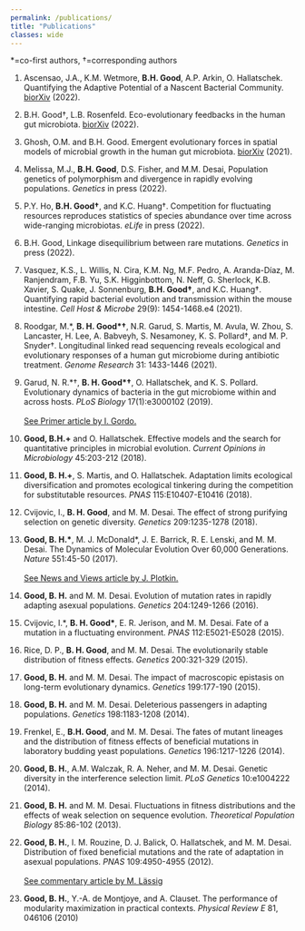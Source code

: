 ```yaml
---
permalink: /publications/
title: "Publications"
classes: wide
---
```


\*=co-first authors, †=corresponding authors

1. Ascensao, J.A., K.M. Wetmore, **B.H. Good**, A.P. Arkin, O. Hallatschek. Quantifying the Adaptive Potential of a Nascent Bacterial Community. <a href="https://www.biorxiv.org/content/10.1101/2022.02.03.475969v1"> biorXiv</a> (2022).

1. B.H. Good†, L.B. Rosenfeld. Eco-evolutionary feedbacks in the human gut microbiota. <a href="https://www.biorxiv.org/content/10.1101/2022.01.26.477953v1"> biorXiv</a> (2022). 

1. Ghosh, O.M. and B.H. Good. Emergent evolutionary forces in spatial models of microbial growth in the human gut microbiota. <a href="https://www.biorxiv.org/content/10.1101/2021.07.15.452569v2"> biorXiv</a> (2021).

1. Melissa, M.J., **B.H. Good**, D.S. Fisher, and M.M. Desai, Population genetics of polymorphism and divergence in rapidly evolving populations. *Genetics* in press (2022).

1. P.Y. Ho, **B.H. Good†**, and K.C. Huang†. Competition for fluctuating resources reproduces statistics of species abundance over time across wide-ranging microbiotas. *eLife* in press (2022).

1. B.H. Good,  Linkage disequilibrium between rare mutations. *Genetics* in press (2022).

1. Vasquez, K.S., L. Willis, N. Cira, K.M. Ng, M.F. Pedro, A. Aranda-Díaz, M. Ranjendram, F.B. Yu, S.K. Higginbottom, N. Neff, G. Sherlock, K.B. Xavier, S. Quake, J. Sonnenburg, **B.H. Good†**, and K.C. Huang†. Quantifying rapid bacterial evolution and transmission within the mouse intestine. *Cell Host & Microbe* 29(9): 1454-1468.e4 (2021).

1. Roodgar, M.\*,  **B. H. Good\*†**,  N.R. Garud, S. Martis, M. Avula, W. Zhou, S. Lancaster, H. Lee, A. Babveyh, S. Nesamoney, K. S. Pollard†,  and M. P. Snyder†. Longitudinal linked read sequencing reveals ecological and evolutionary responses of a human gut microbiome during antibiotic treatment. *Genome Research* 31: 1433-1446 (2021).
   
1. Garud, N. R.\*†, **B. H. Good\*†**, O. Hallatschek, and K. S. Pollard. Evolutionary dynamics of bacteria in the gut microbiome within and across hosts. *PLoS Biology* 17(1):e3000102 (2019).<br/><br/>
<a href="https://journals.plos.org/plosbiology/article/authors?id=10.1371/journal.pbio.3000126">See Primer article by I. Gordo.</a>

1. **Good, B.H.+** and O. Hallatschek. Effective models and the search for quantitative principles in microbial evolution. *Current Opinions in Microbiology* 45:203-212 (2018). 

1. **Good, B. H.+**, S. Martis, and O. Hallatschek. Adaptation limits ecological diversification and promotes ecological tinkering during the competition for substitutable resources. *PNAS* 115:E10407-E10416 (2018). 

1. Cvijovic, I., **B. H. Good**, and M. M. Desai. The effect of strong purifying selection on genetic diversity. *Genetics* 209:1235-1278 (2018).

1. **Good, B. H.\***, M. J. McDonald\*, J. E. Barrick, R. E. Lenski, and M. M. Desai. The Dynamics of Molecular Evolution Over 60,000 Generations. *Nature* 551:45-50 (2017). 
<br/><br/>
<a href="https://www.nature.com/articles/nature24152">See News and Views article by J. Plotkin.</a>

1. **Good, B. H.** and M. M. Desai. Evolution of mutation rates in rapidly adapting asexual populations. *Genetics* 204:1249-1266 (2016).

1. Cvijovic, I.\*, **B. H. Good\***, E. R. Jerison, and M. M. Desai. Fate of a mutation in a fluctuating environment. *PNAS* 112:E5021-E5028 (2015). 

1. Rice, D. P., **B. H. Good**, and M. M. Desai. The evolutionarily stable distribution of fitness effects. *Genetics* 200:321-329 (2015).

1. **Good, B. H.** and M. M. Desai. The impact of macroscopic epistasis on long-term evolutionary dynamics. *Genetics* 199:177-190 (2015).

1. **Good, B. H.** and M. M. Desai. Deleterious passengers in adapting populations. *Genetics* 198:1183-1208 (2014).
 
1. Frenkel, E., **B.H. Good**, and M. M. Desai. The fates of mutant lineages and the distribution of fitness effects of beneficial mutations in laboratory budding yeast populations. *Genetics* 196:1217-1226 (2014).

1. **Good, B. H.**, A.M. Walczak, R. A. Neher, and M. M. Desai. Genetic diversity in the interference selection limit. *PLoS Genetics* 10:e1004222 (2014).
 
1. **Good, B. H.** and M. M. Desai. Fluctuations in fitness distributions and the effects of weak selection on sequence evolution. *Theoretical Population Biology* 85:86-102 (2013).

1. **Good, B. H.**, I. M. Rouzine, D. J. Balick, O. Hallatschek, and M. M. Desai.  Distribution of fixed beneficial mutations and the rate of adaptation in asexual populations. *PNAS* 109:4950-4955 (2012).
<br/><br/>
<a href="http://www.pnas.org/content/109/13/4719">See commentary article by M. Lässig</a>

1. **Good, B. H.**, Y.-A. de Montjoye, and A. Clauset. The performance of modularity maximization in practical contexts. *Physical Review E* 81, 046106 (2010)